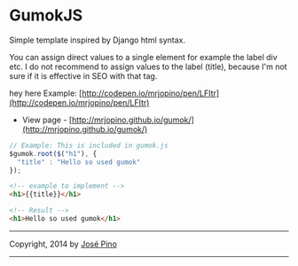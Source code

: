 GumokJS
==========

Simple template inspired by Django html syntax.

You can assign direct values to a single element for example the label div etc.
I do not recommend to assign values to the label (title), because I'm not sure if it is effective in SEO with that tag.

hey here Example: [http://codepen.io/mrjopino/pen/LFItr](http://codepen.io/mrjopino/pen/LFItr)

* View page - [http://mrjopino.github.io/gumok/](http://mrjopino.github.io/gumok/)

```js
// Example: This is included in gumok.js
$gumok.root($("h1"), {
  "title" : "Hello so used gumok"
});
```

```html
<!-- example to implement -->
<h1>{{title}}</h1>

<!-- Result -->
<h1>Hello so used gumok</h1>
```
-------------

Copyright, 2014 by [José Pino](http://twitter.com/mrjopino)

-------------
